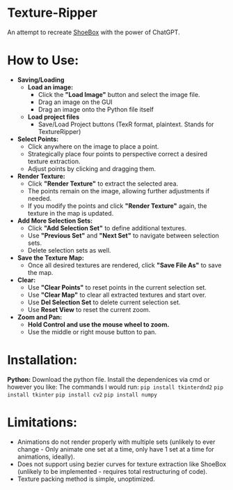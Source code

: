 # Texture-Ripper
An attempt to recreate [ShoeBox](https://renderhjs.net/shoebox/) with the power of ChatGPT.

# How to Use:

- **Saving/Loading**
  - **Load an image:**
    - Click the **"Load Image"** button and select the image file.
    - Drag an image on the GUI
    - Drag an image onto the Python file itself
  - **Load project files**
    - Save/Load Project buttons (TexR format, plaintext. Stands for TextureRipper)
- **Select Points:**
    - Click anywhere on the image to place a point.
    - Strategically place four points to perspective correct a desired texture extraction.
    - Adjust points by clicking and dragging them.
- **Render Texture:**
    - Click **"Render Texture"** to extract the selected area.
    - The points remain on the image, allowing further adjustments if needed.
    - If you modify the points and click **"Render Texture"** again, the texture in the map is updated.
- **Add More Selection Sets:**
    - Click **"Add Selection Set"** to define additional textures.
    - Use **"Previous Set"** and **"Next Set"** to navigate between selection sets.
    - Delete selection sets as well.
- **Save the Texture Map:**
    - Once all desired textures are rendered, click **"Save File As"** to save the map.
- **Clear:**
    - Use **"Clear Points"** to reset points in the current selection set.
    - Use **"Clear Map"** to clear all extracted textures and start over.
    - Use **Del Selection Set** to delete current selection set.
    - Use **Reset View** to reset the current zoom.
- **Zoom and Pan:**
    - **Hold Control and use the mouse wheel to zoom.**
    - Use the middle or right mouse button to pan.


# Installation:

**Python:**
Download the python file.
Install the dependenices via cmd or however you like:
The commands I would run:
    `pip install tkinterdnd2`
    `pip install tkinter`
    `pip install cv2`
    `pip install numpy`

# Limitations:
- Animations do not render properly with multiple sets (unlikely to ever change - Only animate one set at a time, only have 1 set at a time for animations, ideally).
- Does not support using bezier curves for texture extraction like ShoeBox (unlikely to be implemented - requires total restructuring of code).
- Texture packing method is simple, unoptimized.
